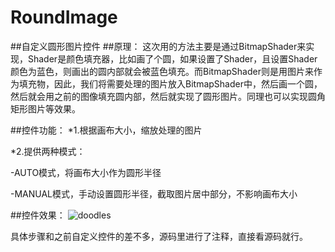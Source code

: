 # RoundImage
##自定义圆形图片控件
##原理：
这次用的方法主要是通过BitmapShader来实现，Shader是颜色填充器，比如画了个圆，如果设置了Shader，且设置Shader颜色为蓝色，则画出的圆内部就会被蓝色填充。而BitmapShader则是用图片来作为填充物，因此，我们将需要处理的图片放入BitmapShader中，然后画一个圆，然后就会用之前的图像填充圆内部，然后就实现了圆形图片。同理也可以实现圆角矩形图片等效果。

##控件功能：
*1.根据画布大小，缩放处理的图片

*2.提供两种模式：

  -AUTO模式，将画布大小作为圆形半径
  
  -MANUAL模式，手动设置圆形半径，截取图片居中部分，不影响画布大小
  
##控件效果：
![doodles](http://img.blog.csdn.net/20160506152502717?watermark/2/text/aHR0cDovL2Jsb2cuY3Nkbi5uZXQv/font/5a6L5L2T/fontsize/400/fill/I0JBQkFCMA==/dissolve/70/gravity/SouthEast)

具体步骤和之前自定义控件的差不多，源码里进行了注释，直接看源码就行。
